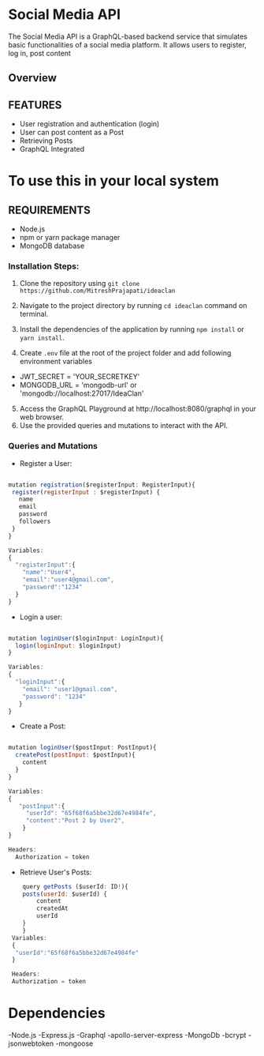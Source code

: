 # Social Media API

The Social Media API is a GraphQL-based backend service that simulates basic functionalities of a social media platform. It allows users to register, log in, post content

## Overview

## FEATURES

- User registration and authentication (login)
- User can post content as a Post
- Retrieving Posts
- GraphQL Integrated

# To use this in your local system

## REQUIREMENTS

- Node.js
- npm or yarn package manager
- MongoDB database

### Installation Steps:

1. Clone the repository using
   `git clone https://github.com/MitreshPrajapati/ideaclan`

2. Navigate to the project directory by running `cd ideaclan` command on terminal.

3. Install the dependencies of the application by running `npm install` or `yarn install`.

4. Create `.env` file at the root of the project folder and add following environment variables

- JWT_SECRET = 'YOUR_SECRETKEY'
- MONGODB_URL = 'mongodb-url' or 'mongodb://localhost:27017/IdeaClan'

5. Access the GraphQL Playground at http://localhost:8080/graphql in your web browser.
6. Use the provided queries and mutations to interact with the API.

### Queries and Mutations

- Register a User:

```javascript

mutation registration($registerInput: RegisterInput){
 register(registerInput : $registerInput) {
   name
   email
   password
   followers
 }
}

Variables:
{
  "registerInput":{
    "name":"User4",
    "email":"user4@gmail.com",
    "password":"1234"
  }
}
```

- Login a user:

```javascript

mutation loginUser($loginInput: LoginInput){
  login(loginInput: $loginInput)
}

Variables:
{
  "loginInput":{
    "email": "user1@gmail.com",
    "password": "1234"
   }
}
```

- Create a Post:

```javascript

mutation loginUser($postInput: PostInput){
  createPost(postInput: $postInput){
    content
  }
}

Variables:
{
   "postInput":{
     "userId": "65f68f6a5bbe32d67e4984fe",
     "content":"Post 2 by User2",
    }
}

Headers:
  Authorization = token
```

- Retrieve User's Posts:

```javascript
    query getPosts ($userId: ID!){
    posts(userId: $userId) {
        content
        createdAt
        userId
    }
    }
 Variables:
 {
  "userId":"65f68f6a5bbe32d67e4984fe"
 }

 Headers:
 Authorization = token
```

# Dependencies

-Node.js
-Express.js
-Graphql
-apollo-server-express
-MongoDb
-bcrypt
-jsonwebtoken
-mongoose
